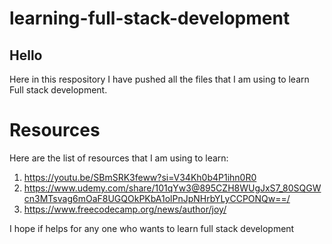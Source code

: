 # learning-full-stack-development

## Hello
Here in this respository I have pushed all the files that I am using to learn Full stack development.

# Resources
Here are the list of resources that I am using to learn:
1. https://youtu.be/SBmSRK3feww?si=V34Kh0b4P1ihn0R0
2. https://www.udemy.com/share/101qYw3@895CZH8WUgJxS7_80SQGWcn3MTsvag6mOaF8UGQOkPKbA1olPnJpNHrbYLyCCPONQw==/
3. https://www.freecodecamp.org/news/author/joy/

I hope if helps for any one who wants to learn full stack development
